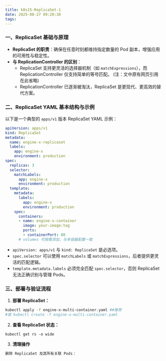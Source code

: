 ```yaml
---
title: k8s15-ReplicaSet-1
date: 2025-08-27 09:20:38
tags:
---
```



### 一、ReplicaSet 基础与原理

- **ReplicaSet 的职责**：确保在任意时刻都维持指定数量的 Pod 副本，增强应用的可用性与稳定性。
- **与 ReplicationController 的区别**：
  - ReplicaSet 支持更灵活的选择器机制（如 `matchExpressions`），而 ReplicationController 仅支持简单的等号匹配。 (注：文中原有网页引用在此省略)
  - ReplicationController 已逐渐被淘汰，ReplicaSet 是更现代、更高效的替代方案。

### 二、ReplicaSet YAML 基本结构与示例

以下是一个典型的 `apps/v1` 版本 ReplicaSet YAML 示例：

```yaml
apiVersion: apps/v1
kind: ReplicaSet
metadata:
  name: engine-x-replicaset
  labels:
    app: engine-x
    environment: production
spec:
  replicas: 3
  selector:
    matchLabels:
      app: engine-x
      environment: production
  template:
    metadata:
      labels:
        app: engine-x
        environment: production
    spec:
      containers:
      - name: engine-x-container
        image: your-image:tag
        ports:
        - containerPort: 80
      # volumes 可按需添加，与多容器配置一致
```

- `apiVersion: apps/v1` 与 `kind: ReplicaSet` 是必选项。
- `spec.selector` 可以使用 `matchLabels` 或 `matchExpressions`，后者提供更灵活的匹配逻辑。
- `template.metadata.labels` 必须完全匹配 `spec.selector`，否则 ReplicaSet 无法正确识别与管理 Pods。

### 三、部署与验证流程

1. **部署 ReplicaSet：**  

```bash
kubectl apply -f engine-x-multi-container.yaml ##推荐
#或 kubectl create -f engine-x-multi-container.yaml
```
2. **查看 ReplicaSet 状态：**  
```shell
kubectl get rs -o wide
```
3. **清理操作**

```bash
删除 ReplicaSet 及其所有关联 Pods：
```